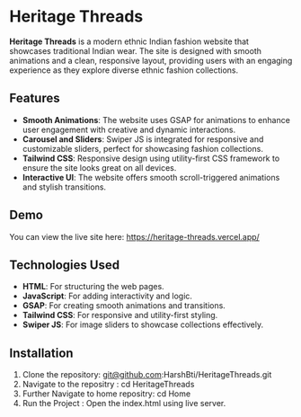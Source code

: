 # Heritage Threads

**Heritage Threads** is a modern ethnic Indian fashion website that showcases traditional Indian wear. The site is designed with smooth animations and a clean, responsive layout, providing users with an engaging experience as they explore diverse ethnic fashion collections.

## Features

- **Smooth Animations**: The website uses GSAP for animations to enhance user engagement with creative and dynamic interactions.
- **Carousel and Sliders**: Swiper JS is integrated for responsive and customizable sliders, perfect for showcasing fashion collections.
- **Tailwind CSS**: Responsive design using utility-first CSS framework to ensure the site looks great on all devices.
- **Interactive UI**: The website offers smooth scroll-triggered animations and stylish transitions.

## Demo

You can view the live site here: https://heritage-threads.vercel.app/

## Technologies Used

- **HTML**: For structuring the web pages.
- **JavaScript**: For adding interactivity and logic.
- **GSAP**: For creating smooth animations and transitions.
- **Tailwind CSS**: For responsive and utility-first styling.
- **Swiper JS**: For image sliders to showcase collections effectively.

## Installation

1. Clone the repository: git@github.com:HarshBti/HeritageThreads.git
2. Navigate to the repositry : cd HeritageThreads
3. Further Navigate to home repositry: cd Home
4. Run the Project : Open the index.html using live server.
